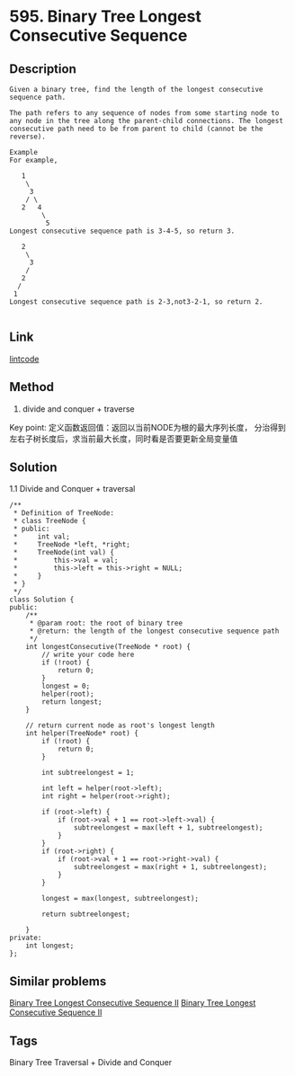 # 595. Binary Tree Longest Consecutive Sequence

## Description
~~~
Given a binary tree, find the length of the longest consecutive sequence path.

The path refers to any sequence of nodes from some starting node to any node in the tree along the parent-child connections. The longest consecutive path need to be from parent to child (cannot be the reverse).

Example
For example,

   1
    \
     3
    / \
   2   4
        \
         5
Longest consecutive sequence path is 3-4-5, so return 3.

   2
    \
     3
    / 
   2    
  / 
 1
Longest consecutive sequence path is 2-3,not3-2-1, so return 2.


~~~

## Link
[lintcode](https://www.lintcode.com/problem/binary-tree-longest-consecutive-sequence/)

## Method
1. divide and conquer + traverse

Key point: 定义函数返回值：返回以当前NODE为根的最大序列长度， 分治得到左右子树长度后，求当前最大长度，同时看是否要更新全局变量值

## Solution
1.1 Divide and Conquer + traversal
~~~
/**
 * Definition of TreeNode:
 * class TreeNode {
 * public:
 *     int val;
 *     TreeNode *left, *right;
 *     TreeNode(int val) {
 *         this->val = val;
 *         this->left = this->right = NULL;
 *     }
 * }
 */
class Solution {
public:
    /**
     * @param root: the root of binary tree
     * @return: the length of the longest consecutive sequence path
     */
    int longestConsecutive(TreeNode * root) {
        // write your code here
        if (!root) {
            return 0;
        }
        longest = 0;
        helper(root);
        return longest;
    }
    
    // return current node as root's longest length
    int helper(TreeNode* root) {
        if (!root) {
            return 0;
        }        

        int subtreelongest = 1;
        
        int left = helper(root->left);
        int right = helper(root->right);

        if (root->left) {
            if (root->val + 1 == root->left->val) {
                subtreelongest = max(left + 1, subtreelongest);
            }
        }
        if (root->right) {
            if (root->val + 1 == root->right->val) {
                subtreelongest = max(right + 1, subtreelongest);
            }
        }

        longest = max(longest, subtreelongest);
        
        return subtreelongest;
        
    }
private:
    int longest;
};
~~~

## Similar problems
[Binary Tree Longest Consecutive Sequence II](https://www.lintcode.com/problem/binary-tree-longest-consecutive-sequence-ii/)
[Binary Tree Longest Consecutive Sequence II](https://www.lintcode.com/problem/binary-tree-longest-consecutive-sequence-iii/)


## Tags
Binary Tree Traversal + Divide and Conquer
